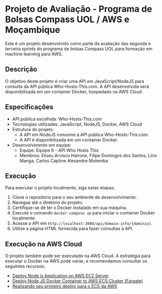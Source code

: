 # Projeto de Avaliação - Programa de Bolsas Compass UOL / AWS e Moçambique

Este é um projeto desenvolvido como parte da avaliação das segunda e terceira sprints do programa de bolsas Compass UOL para formação em machine learning para AWS.

## Descrição

O objetivo deste projeto é criar uma API em JavaScript/NodeJS para consulta da API pública Who-Hosts-This.com. A API desenvolvida será disponibilizada em um container Docker, hospedado na AWS Cloud.

## Especificações

- API pública escolhida: Who-Hosts-This.com
- Tecnologias utilizadas: JavaScript, NodeJS, Docker, AWS Cloud
- Estrutura do projeto:
  - A API em NodeJS consome a API pública Who-Hosts-This.com.
  - A API é disponibilizada em um container Docker.
- Desenvolvimento em equipe:
  - Equipe: Equipe 6 - API Who Hosts This
  - Membros: Eliseu Arvisco Hairone, Filipe Domingos dos Santos, Lírio Manga, Carlos Captine Alexandre Mutemba

## Execução

Para executar o projeto localmente, siga estas etapas:

1. Clone o repositório para o seu ambiente de desenvolvimento.
2. Navegue até o diretório do projeto.
3. Certifique-se de ter o Docker instalado em sua máquina.
4. Execute o comando `docker-compose up` para iniciar o container Docker localmente.
5. Acesse a API em `http://localhost:3000/api/domain-info/{domínio}`.
6. Utilize a página HTML fornecida para fazer consultas à API.

## Execução na AWS Cloud

O projeto também pode ser executado na AWS Cloud. A estratégia para executar o Docker na AWS pode variar, e recomendamos consultar os seguintes recursos:

- [Deploy Node js Application on AWS EC2 Server](https://www.oodlestechnologies.com/blogs/Deploy-Node-js-Application-on-AWS-EC2-Server/)
- [Deploy Node JS Docker Container to AWS ECS Cluster (Fargate)](https://medium.com/better-programming/deploy-node-js-docker-container-to-aws-ecs-cluster-fargate-3e4e70e63044)
- [Realizando seu primeiro deploy para o ECS da AWS](https://medium.com/trainingcenter/realizando-seu-primeiro-deploy-para-o-ecs-da-aws-7b6a4a8d268f)

